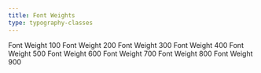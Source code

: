 ```yaml
---
title: Font Weights
type: typography-classes
---
```

<p class="flex flex-wrap gap4">
<span class="f-fw100">Font Weight 100</span>
<span class="f-fw200">Font Weight 200</span>
<span class="f-fw300">Font Weight 300</span>
<span class="f-fw400">Font Weight 400</span>
<span class="f-fw500">Font Weight 500</span>
<span class="f-fw600">Font Weight 600</span>
<span class="f-fw700">Font Weight 700</span>
<span class="f-fw800">Font Weight 800</span>
<span class="f-fw900">Font Weight 900</span>
</p>